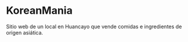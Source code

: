 # KoreanMania
Sitio web de un local en Huancayo que vende comidas e ingredientes de origen asiática.
